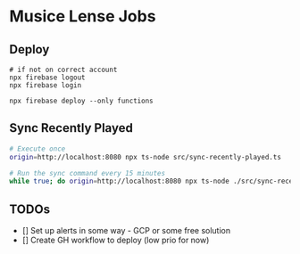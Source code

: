 # Musice Lense Jobs

## Deploy

```
# if not on correct account
npx firebase logout
npx firebase login

npx firebase deploy --only functions
```

## Sync Recently Played

```bash
# Execute once
origin=http://localhost:8080 npx ts-node src/sync-recently-played.ts

# Run the sync command every 15 minutes
while true; do origin=http://localhost:8080 npx ts-node ./src/sync-recently-played.ts; sleep 900; done;
```

## TODOs

- [] Set up alerts in some way - GCP or some free solution
- [] Create GH workflow to deploy (low prio for now)
